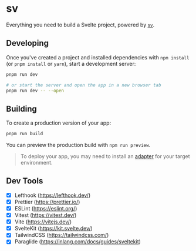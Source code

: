 # sv

Everything you need to build a Svelte project, powered by [`sv`](https://github.com/sveltejs/cli).

## Developing

Once you've created a project and installed dependencies with `npm install` (or `pnpm install` or `yarn`), start a development server:

```bash
pnpm run dev

# or start the server and open the app in a new browser tab
pnpm run dev -- --open
```

## Building

To create a production version of your app:

```bash
pnpm run build
```

You can preview the production build with `npm run preview`.

> To deploy your app, you may need to install an [adapter](https://svelte.dev/docs/kit/adapters) for your target environment.

## Dev Tools

- [x] Lefthook (https://lefthook.dev/)
- [x] Prettier (https://prettier.io/)
- [x] ESLint (https://eslint.org/)
- [x] Vitest (https://vitest.dev/)
- [x] Vite (https://vitejs.dev/)
- [x] SvelteKit (https://kit.svelte.dev/)
- [x] TailwindCSS (https://tailwindcss.com/)
- [x] Paraglide (https://inlang.com/docs/guides/sveltekit)
